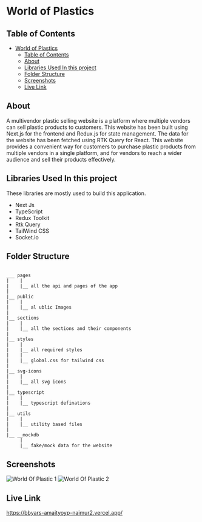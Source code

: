 # World of Plastics

## Table of Contents

-   [World of Plastics](#world-of-plastics)
    -   [Table of Contents](#table-of-contents)
    -   [About](#about)
    -   [Libraries Used In this project ](#libraries-used-in-this-project-)
    -   [Folder Structure](#folder-structure)
    -   [Screenshots](#screenshots)
    -   [Live Link](#live-link)

## About<a name = "about"></a>

A multivendor plastic selling website is a platform where multiple vendors can sell plastic products to customers. This website has been built using Next.js for the frontend and Redux.js for state management. The data for the website has been fetched using RTK Query for React. This website provides a convenient way for customers to purchase plastic products from multiple vendors in a single platform, and for vendors to reach a wider audience and sell their products effectively.

## Libraries Used In this project <a name = "technologies"></a>

These libraries are mostly used to build this application.

-   Next Js
-   TypeScript
-   Redux Toolkit
-   Rtk Query
-   TailWind CSS
-   Socket.io

## Folder Structure<a name = "folder-structure"></a>

```

___ pages
|    |
|    |__ all the api and pages of the app
|
|__ public
|    |
|    |__ al ublic Images
|
|__ sections
|    |
|    |__ all the sections and their components
|
|__ styles
|    |
|    |__ all required styles
|    |
|    |__ global.css for tailwind css
|
|__ svg-icons
|    |
|    |__ all svg icons
|
|__ typescript
|    |
|    |__ typescript definations
|
|__ utils
|    |
|    |__ utility based files
|
|__ __mockdb
     |
     |__ fake/mock data for the website

```

## Screenshots<a name = "screenshots"></a>

![World Of Plastic 1](https://res.cloudinary.com/dtt3kvqkh/image/upload/v1675693190/wop3_guob5q.png "banner_wop 1")
![World Of Plastic 2](https://res.cloudinary.com/dtt3kvqkh/image/upload/v1675693191/wop2_i5eeqw.png "banner_wop 2")

## Live Link<a name = "live-link"></a>

https://bbyars-amaityoyp-naimur2.vercel.app/
